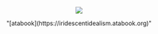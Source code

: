 <p align="center"> <img src="https://files.catbox.moe/6i216a.png"> </p>

<p align="center"> "[atabook](https://iridescentidealism.atabook.org)" <p align="center"> 
